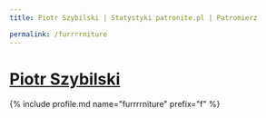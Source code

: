 ```yaml
---
title: Piotr Szybilski | Statystyki patronite.pl | Patromierz

permalink: /furrrrniture
---
```


# [Piotr Szybilski](https://patronite.pl/furrrrniture)

{% include profile.md name="furrrrniture" prefix="f" %}
